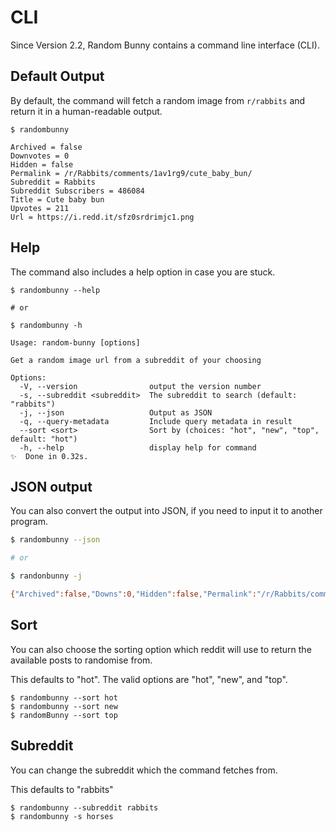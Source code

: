 # CLI

Since Version 2.2, Random Bunny contains a command line interface (CLI).

## Default Output

By default, the command will fetch a random image from `r/rabbits` and return it in a human-readable output.

```
$ randombunny

Archived = false
Downvotes = 0
Hidden = false
Permalink = /r/Rabbits/comments/1av1rg9/cute_baby_bun/
Subreddit = Rabbits
Subreddit Subscribers = 486084
Title = Cute baby bun
Upvotes = 211
Url = https://i.redd.it/sfz0srdrimjc1.png
```

## Help

The command also includes a help option in case you are stuck.

```
$ randombunny --help

# or

$ randombunny -h

Usage: random-bunny [options]

Get a random image url from a subreddit of your choosing

Options:
  -V, --version                output the version number
  -s, --subreddit <subreddit>  The subreddit to search (default: "rabbits")
  -j, --json                   Output as JSON
  -q, --query-metadata         Include query metadata in result
  --sort <sort>                Sort by (choices: "hot", "new", "top", default: "hot")
  -h, --help                   display help for command
✨  Done in 0.32s.
```

## JSON output

You can also convert the output into JSON, if you need to input it to another program.

```bash
$ randombunny --json

# or

$ randonbunny -j

{"Archived":false,"Downs":0,"Hidden":false,"Permalink":"/r/Rabbits/comments/1av1rg9/cute_baby_bun/","Subreddit":"Rabbits","SubredditSubscribers":486085,"Title":"Cute baby bun","Ups":210,"Url":"https://i.redd.it/sfz0srdrimjc1.png"}
```

## Sort

You can also choose the sorting option which reddit will use to return the available posts to randomise from.

This defaults to "hot". The valid options are "hot", "new", and "top".

```
$ randombunny --sort hot
$ randombunny --sort new
$ randomBunny --sort top
```


## Subreddit

You can change the subreddit which the command fetches from.

This defaults to "rabbits"

```
$ randombunny --subreddit rabbits
$ randombunny -s horses
```
